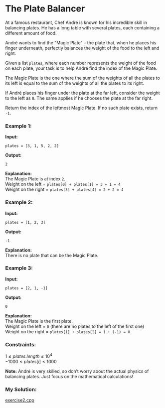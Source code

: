# The Plate Balancer

At a famous restaurant, Chef André is known for his incredible skill in balancing plates. He has a long table with several plates, each containing a different amount of food.

André wants to find the "Magic Plate" – the plate that, when he places his finger underneath, perfectly balances the weight of the food to the left and right.

Given a list `plates`, where each number represents the weight of the food on each plate, your task is to help André find the index of the Magic Plate.

The Magic Plate is the one where the sum of the weights of all the plates to its left is equal to the sum of the weights of all the plates to its right.

If André places his finger under the plate at the far left, consider the weight to the left as `0`. The same applies if he chooses the plate at the far right.

Return the index of the leftmost Magic Plate. If no such plate exists, return `-1`.

### Example 1:

**Input:**
```
plates = [3, 1, 5, 2, 2]
```

**Output:**
```
2
```

**Explanation:**  
The Magic Plate is at index `2`.  
Weight on the left = `plates[0] + plates[1] = 3 + 1 = 4`  
Weight on the right = `plates[3] + plates[4] = 2 + 2 = 4`

### Example 2:

**Input:**
```
plates = [1, 2, 3]
```

**Output:**
```
-1
```

**Explanation:**  
There is no plate that can be the Magic Plate.

### Example 3:

**Input:**
```
plates = [2, 1, -1]
```

**Output:**
```
0
```
**Explanation:**  
The Magic Plate is the first plate.  
Weight on the left = `0` (there are no plates to the left of the first one)  
Weight on the right = `plates[1] + plates[2] = 1 + (-1) = 0`

### Constraints:

$1 \leq plates.length \leq 10^4$ <br>
$-1000 \leq plates[i] \leq 1000$

**Note:** André is very skilled, so don’t worry about the actual physics of balancing plates. Just focus on the mathematical calculations!

### My Solution:
[exercise2.cpp](/exercises/week-3/exercise2.cpp)